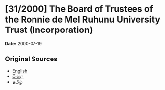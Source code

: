 # [31/2000] The Board of Trustees of the Ronnie de Mel Ruhunu University Trust (Incorporation)

**Date:** 2000-07-19

## Original Sources

- [English](https://documents.gov.lk/view/acts/2000/7/31-2000_E.pdf)
- [සිංහල](https://documents.gov.lk/view/acts/2000/7/31-2000_S.pdf)
- [தமிழ்](https://documents.gov.lk/view/acts/2000/7/31-2000_T.pdf)
